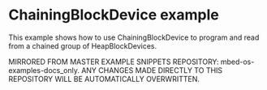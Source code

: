 # ChainingBlockDevice example

This example shows how to use ChainingBlockDevice to program and read from a chained group of HeapBlockDevices.

MIRRORED FROM MASTER EXAMPLE SNIPPETS REPOSITORY: mbed-os-examples-docs_only.
ANY CHANGES MADE DIRECTLY TO THIS REPOSITORY WILL BE AUTOMATICALLY OVERWRITTEN.
